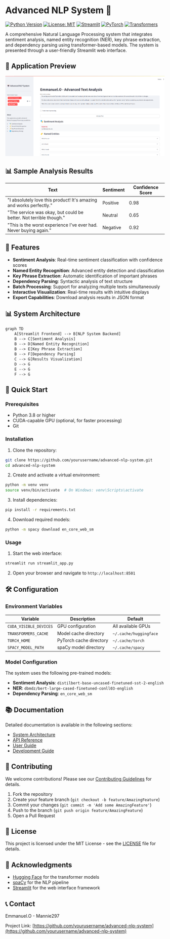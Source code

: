 # Advanced NLP System 🤖

[![Python Version](https://img.shields.io/badge/python-3.8%2B-blue.svg)](https://www.python.org/downloads/)
[![License: MIT](https://img.shields.io/badge/License-MIT-yellow.svg)](https://opensource.org/licenses/MIT)
[![Streamlit](https://static.streamlit.io/badges/streamlit_badge_black_white.svg)](https://streamlit.io)
[![PyTorch](https://img.shields.io/badge/PyTorch-2.0.0-red.svg)](https://pytorch.org)
[![Transformers](https://img.shields.io/badge/Transformers-4.30.0-orange.svg)](https://huggingface.co/transformers)

A comprehensive Natural Language Processing system that integrates sentiment analysis, named entity recognition (NER), key phrase extraction, and dependency parsing using transformer-based models. The system is presented through a user-friendly Streamlit web interface.

## 📱 Application Preview

![Streamlit Application](https://raw.githubusercontent.com/Mannie297/advanced-nlp-system/main/docs/images/streamlit_app.png)

## 📊 Sample Analysis Results

| Text | Sentiment | Confidence Score |
|------|-----------|------------------|
| "I absolutely love this product! It's amazing and works perfectly." | Positive | 0.98 |
| "The service was okay, but could be better. Not terrible though." | Neutral | 0.65 |
| "This is the worst experience I've ever had. Never buying again." | Negative | 0.92 |

## 🌟 Features

- **Sentiment Analysis**: Real-time sentiment classification with confidence scores
- **Named Entity Recognition**: Advanced entity detection and classification
- **Key Phrase Extraction**: Automatic identification of important phrases
- **Dependency Parsing**: Syntactic analysis of text structure
- **Batch Processing**: Support for analyzing multiple texts simultaneously
- **Interactive Visualization**: Real-time results with intuitive displays
- **Export Capabilities**: Download analysis results in JSON format

## 📊 System Architecture

```mermaid
graph TD
    A[Streamlit Frontend] --> B[NLP System Backend]
    B --> C[Sentiment Analysis]
    B --> D[Named Entity Recognition]
    B --> E[Key Phrase Extraction]
    B --> F[Dependency Parsing]
    C --> G[Results Visualization]
    D --> G
    E --> G
    F --> G
```

## 🚀 Quick Start

### Prerequisites

- Python 3.8 or higher
- CUDA-capable GPU (optional, for faster processing)
- Git

### Installation

1. Clone the repository:
```bash
git clone https://github.com/yourusername/advanced-nlp-system.git
cd advanced-nlp-system
```

2. Create and activate a virtual environment:
```bash
python -m venv venv
source venv/bin/activate  # On Windows: venv\Scripts\activate
```

3. Install dependencies:
```bash
pip install -r requirements.txt
```

4. Download required models:
```bash
python -m spacy download en_core_web_sm
```

### Usage

1. Start the web interface:
```bash
streamlit run streamlit_app.py
```

2. Open your browser and navigate to `http://localhost:8501`

## 🛠️ Configuration

### Environment Variables

| Variable | Description | Default |
|----------|-------------|---------|
| `CUDA_VISIBLE_DEVICES` | GPU configuration | All available GPUs |
| `TRANSFORMERS_CACHE` | Model cache directory | `~/.cache/huggingface` |
| `TORCH_HOME` | PyTorch cache directory | `~/.cache/torch` |
| `SPACY_MODEL_PATH` | spaCy model directory | `~/.cache/spacy` |

### Model Configuration

The system uses the following pre-trained models:

- **Sentiment Analysis**: `distilbert-base-uncased-finetuned-sst-2-english`
- **NER**: `dbmdz/bert-large-cased-finetuned-conll03-english`
- **Dependency Parsing**: `en_core_web_sm`

## 📚 Documentation

Detailed documentation is available in the following sections:

- [System Architecture](docs/architecture.md)
- [API Reference](docs/api.md)
- [User Guide](docs/user_guide.md)
- [Development Guide](docs/development.md)

## 🤝 Contributing

We welcome contributions! Please see our [Contributing Guidelines](CONTRIBUTING.md) for details.

1. Fork the repository
2. Create your feature branch (`git checkout -b feature/AmazingFeature`)
3. Commit your changes (`git commit -m 'Add some AmazingFeature'`)
4. Push to the branch (`git push origin feature/AmazingFeature`)
5. Open a Pull Request

## 📝 License

This project is licensed under the MIT License - see the [LICENSE](LICENSE) file for details.

## 🙏 Acknowledgments

- [Hugging Face](https://huggingface.co/) for the transformer models
- [spaCy](https://spacy.io/) for the NLP pipeline
- [Streamlit](https://streamlit.io/) for the web interface framework

## 📞 Contact

Emmanuel.O - Mannie297

Project Link: [https://github.com/yourusername/advanced-nlp-system](https://github.com/yourusername/advanced-nlp-system) 